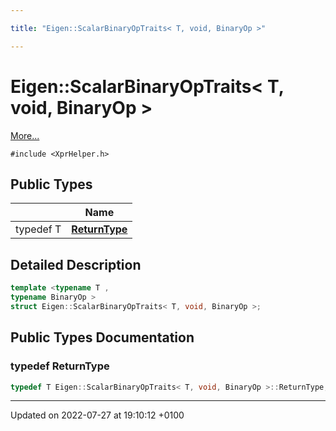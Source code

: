 ```yaml
---

title: "Eigen::ScalarBinaryOpTraits< T, void, BinaryOp >"

---
```


# Eigen::ScalarBinaryOpTraits< T, void, BinaryOp >



 [More...](#detailed-description)


`#include <XprHelper.h>`

## Public Types

|                | Name           |
| -------------- | -------------- |
| typedef T | **[ReturnType](http://example.org/classes/structeigen_1_1scalarbinaryoptraits_3_01t_00_01void_00_01binaryop_01_4/#typedef-returntype)**  |

## Detailed Description

```cpp
template <typename T ,
typename BinaryOp >
struct Eigen::ScalarBinaryOpTraits< T, void, BinaryOp >;
```

## Public Types Documentation

### typedef ReturnType

```cpp
typedef T Eigen::ScalarBinaryOpTraits< T, void, BinaryOp >::ReturnType;
```


-------------------------------

Updated on 2022-07-27 at 19:10:12 +0100